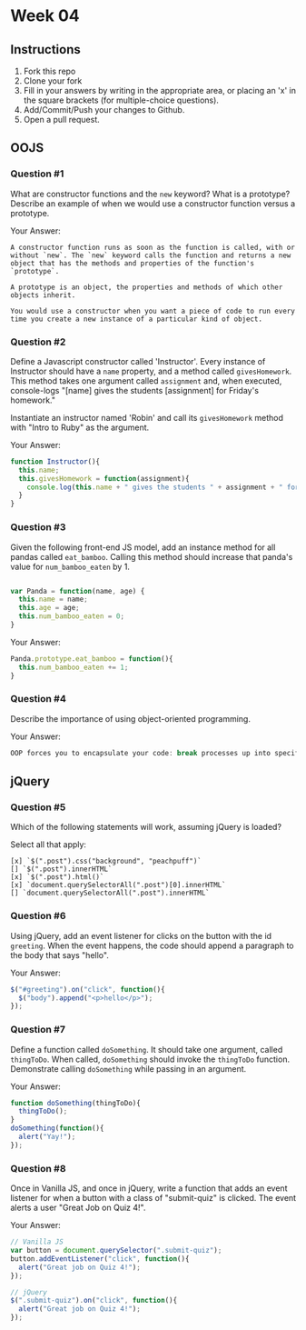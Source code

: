 # Week 04

## Instructions

1. Fork this repo
2. Clone your fork
3. Fill in your answers by writing in the appropriate area, or placing an 'x' in
the square brackets (for multiple-choice questions).
4. Add/Commit/Push your changes to Github.
5. Open a pull request.

## OOJS

### Question #1

What are constructor functions and the `new` keyword? What is a prototype? Describe an example of when we would use a constructor function versus a prototype.

Your Answer:
```text
A constructor function runs as soon as the function is called, with or without `new`. The `new` keyword calls the function and returns a new object that has the methods and properties of the function's `prototype`.

A prototype is an object, the properties and methods of which other objects inherit.

You would use a constructor when you want a piece of code to run every time you create a new instance of a particular kind of object.
```

### Question #2

Define a Javascript constructor called 'Instructor'. Every instance of Instructor should have a `name` property, and a method called `givesHomework`. This method takes one argument called `assignment` and, when executed, console-logs "[name] gives the students [assignment] for Friday's homework."

Instantiate an instructor named 'Robin' and call its `givesHomework` method with "Intro to Ruby" as the argument.

Your Answer:

```js
function Instructor(){
  this.name;
  this.givesHomework = function(assignment){
    console.log(this.name + " gives the students " + assignment + " for Friday's homework.");
  }
}
```
### Question #3

Given the following front-end JS model, add an instance method for all pandas called `eat_bamboo`. Calling this method should increase that panda's value for `num_bamboo_eaten` by 1.

```js

var Panda = function(name, age) {
  this.name = name;
  this.age = age;
  this.num_bamboo_eaten = 0;
}
```
Your Answer:
```js
Panda.prototype.eat_bamboo = function(){
  this.num_bamboo_eaten += 1;
}
```

### Question #4

Describe the importance of using object-oriented programming.

Your Answer:
```js
OOP forces you to encapsulate your code: break processes up into specific sub-processes that all interact with each other. Object-oriented code is often easier to read and easier to import without breaking existing code.
```

## jQuery

### Question #5

Which of the following statements will work, assuming jQuery is loaded?

Select all that apply:
```
[x] `$(".post").css("background", "peachpuff")`
[] `$(".post").innerHTML`
[x] `$(".post").html()`
[x] `document.querySelectorAll(".post")[0].innerHTML`
[] `document.querySelectorAll(".post").innerHTML`
```

### Question #6

Using jQuery, add an event listener for clicks on the button with the id
`greeting`. When the event happens, the code should append a paragraph to the
body that says "hello".

Your Answer:
```js
$("#greeting").on("click", function(){
  $("body").append("<p>hello</p>");
});
```

### Question #7

Define a function called `doSomething`. It should take one argument, called
`thingToDo`. When called, `doSomething` should invoke the `thingToDo` function. Demonstrate calling `doSomething` while passing in an argument.

Your Answer:
```js
function doSomething(thingToDo){
  thingToDo();
}
doSomething(function(){
  alert("Yay!");
});
```

### Question #8

Once in Vanilla JS, and once in jQuery, write a function that adds an event listener for when a button with a class of "submit-quiz" is clicked. The event alerts a user "Great Job on Quiz 4!".

Your Answer:
```js
// Vanilla JS
var button = document.querySelector(".submit-quiz");
button.addEventListener("click", function(){
  alert("Great job on Quiz 4!");
});

// jQuery
$(".submit-quiz").on("click", function(){
  alert("Great job on Quiz 4!");
});
```
